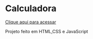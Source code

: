 <h1>Calculadora</h1>

<a href="https://lpessolato.github.io/Calculadora/">Clique aqui para acessar</a>
<br>
<p>Projeto feito em HTML,CSS e JavaScript</p>
